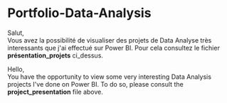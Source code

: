 # Portfolio-Data-Analysis
Salut, \
Vous avez la possibilité de visualiser des projets de Data Analyse très interessants que j'ai effectué sur Power BI. Pour cela consultez le fichier **présentation_projets** ci_dessus. 


Hello, \
You have the opportunity to view some very interesting Data Analysis projects I've done on Power BI. To do so, please consult the **project_presentation** file above.
